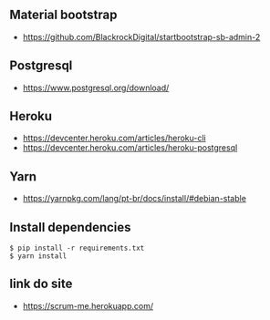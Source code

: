 ## Material bootstrap
* https://github.com/BlackrockDigital/startbootstrap-sb-admin-2

## Postgresql
* https://www.postgresql.org/download/

## Heroku
* https://devcenter.heroku.com/articles/heroku-cli
* https://devcenter.heroku.com/articles/heroku-postgresql

## Yarn
* https://yarnpkg.com/lang/pt-br/docs/install/#debian-stable

## Install dependencies
```$ pip install -r requirements.txt``` \
```$ yarn install```

## link do site
* https://scrum-me.herokuapp.com/
